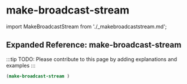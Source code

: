 # make-broadcast-stream

import MakeBroadcastStream from './_makebroadcaststream.md';

<MakeBroadcastStream />

## Expanded Reference: make-broadcast-stream

:::tip
TODO: Please contribute to this page by adding explanations and examples
:::

```lisp
(make-broadcast-stream )
```
